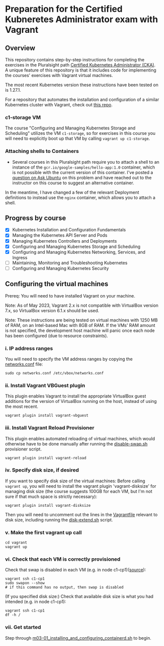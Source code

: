 # Preparation for the Certified Kubneretes Administrator exam with Vagrant

## Overview
This repository contains step-by-step instructions for completing the exercises in the Pluralsight path [Certified Kubernetes Administrator (CKA)](https://app.pluralsight.com/paths/certificate/certified-kubernetes-administrator). A unique feature of this repository is that it includes code for implementing the courses' exercises with Vagrant virtual machines. 

The most recent Kubernetes version these instructions have been tested on is 1.27.1.

For a repository that automates the installation and configuration of a similar Kubernetes cluster with Vagrant, check out [this repo](https://github.com/techiescamp/vagrant-kubeadm-kubernetes).

### c1-storage VM
The course "Configuring and Managing Kubernetes Storage and Scheduling" utilizes the VM `c1-storage`, so for exercises in this course you will need to explicitly boot up that VM by calling `vagrant up c1-storage`.


### Attaching shells to Containers
* Several courses in this Pluralsight path require you to attach a shell to an instance of the `gcr.io/google-samples/hello-app:1.0` container, which is not possible with the current version of this container. I've posted a [question on Ask Ubuntu](https://askubuntu.com/questions/1448795/why-can-i-not-attach-a-shell-to-googles-hello-appv1-container) on this problem and have reached out to the instructor on this course to suggest an alternative container.

In the meantime, I have changed a few of the relevant Deployment definitions to instead use the `nginx` container, which allows you to attach a shell.

## Progress by course
- [x] Kubernetes Installation and Configuration Fundamentals
- [X] Managing the Kubernetes API Server and Pods
- [X] Managing Kubernetes Controllers and Deployments
- [X] Configuring and Managing Kubernetes Storage and Scheduling
- [X] Configuring and Managing Kubernetes Networking, Services, and Ingress
- [ ] Maintaining, Monitoring and Troubleshooting Kubernetes
- [ ] Configuring and Managing Kubernetes Security

## Configuring the virtual machines
Prereq: You will need to have installed Vagrant on your machine.

Note: As of May 2023, Vagrant 2.x is not compatible with VirtualBox version 7.x, so VirtualBox version 6.1.x should be used.

Note: These instructions are being tested on virtual machines with 1250 MB of RAM, on an Intel-based Mac with 8GB of RAM. If the VMs' RAM amount is not specified, the development host machine will panic once each node has been configured (due to resource constraints).

### i. IP address ranges
You will need to specify the VM address ranges by copying the [networks.conf](vagrant/networks.conf) file:

```
sudo cp networks.conf /etc/vbox/networks.conf
```

### ii. Install Vagrant VBGuest plugin
This plugin enables Vagrant to install the appropriate VirtualBox guest additions for the version of VirtualBox running on the host, instead of using the most recent.

```
vagrant plugin install vagrant-vbguest
```

### iii. Install Vagrant Reload Provisioner
This plugin enables automated reloading of virtual machines, which would otherwise have to be done manually after running the [disable-swap.sh](/vagrant/disable-swap.sh) provisioner script.

```
vagrant plugin install vagrant-reload
```

### iv. Specify disk size, if desired
If you want to specify disk size of the virtual machines: Before calling `vagrant up`, you will need to install the vagrant plugin 'vagrant-disksize' for managing disk size (the course suggests 100GB for each VM, but I'm not sure if that much space is strictly necessary):
```
vagrant plugin install vagrant-disksize
```
Then you will need to uncomment out the lines in the [Vagrantfile](vagrant/Vagrantfile) relevant to disk size, including running the [disk-extend.sh](vagrant/disk-extend.sh) script.

### v. Make the first vagrant up call

```
cd vagrant
vagrant up
```

### vi. Check that each VM is correctly provisioned

Check that swap is disabled in each VM (e.g. in node c1-cp1)([source][1]):
```
vagrant ssh c1-cp1
sudo swapon --show
# if this command has no output, then swap is disabled
```
(If you specified disk size:) Check that available disk size is what you had intended (e.g. in node c1-cp1):
```
vagrant ssh c1-cp1
df -h /
```

### vii. Get started
Step through [m03-01_installing_and_configuring_containerd.sh](exercise-modules/Kubernetes_Installation_and_Configuration_Fundamentals/m03-01_installing_and_configuring_containerd.sh) to begin. 

[1]: https://unix.stackexchange.com/questions/23072/how-can-i-check-if-swap-is-active-from-the-command-line

